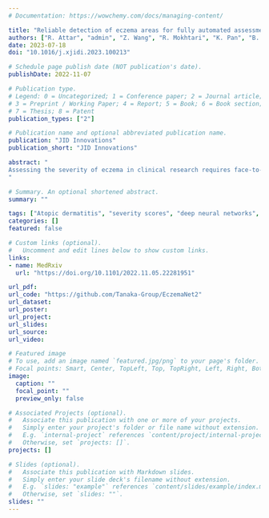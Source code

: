 ```yaml
---
# Documentation: https://wowchemy.com/docs/managing-content/

title: "Reliable detection of eczema areas for fully automated assessment of eczema severity from digital camera images"
authors: ["R. Attar", "admin", "Z. Wang", "R. Mokhtari", "K. Pan", "B. Olabi", "E. Earp", "L. Steele", "H. C. Williams", "R. J. Tanaka"]
date: 2023-07-18
doi: "10.1016/j.xjidi.2023.100213"

# Schedule page publish date (NOT publication's date).
publishDate: 2022-11-07

# Publication type.
# Legend: 0 = Uncategorized; 1 = Conference paper; 2 = Journal article;
# 3 = Preprint / Working Paper; 4 = Report; 5 = Book; 6 = Book section;
# 7 = Thesis; 8 = Patent
publication_types: ["2"]

# Publication name and optional abbreviated publication name.
publication: "JID Innovations"
publication_short: "JID Innovations"

abstract: "
Assessing the severity of eczema in clinical research requires face-to-face skin examination by trained staff. Such approaches are resource-intensive for participants and staff, challenging during pandemics, and prone to inter- and intra-observer variation. Computer vision algorithms have been proposed to automate the assessment of eczema severity using digital camera images. However, they often require human intervention to detect eczema lesions and cannot automatically assess eczema severity from real-world images in an end-to-end pipeline. We developed a model to detect eczema lesions from images using data augmentation and pixel-level segmentation of eczema lesions on 1345 images provided by dermatologists. We evaluated the quality of the obtained segmentation compared to that of the clinicians, the robustness to varying imaging conditions encountered in real-life images, such as lighting, focus, and blur and the performance of downstream severity prediction when using the detected eczema lesions. The quality and robustness of eczema lesion detection increased by approximately 25% and 40%, respectively, compared to our previous eczema detection model. The performance of the downstream severity prediction remained unchanged. Use of skin segmentation as an alternative to eczema segmentation that requires specialist labelling showed the performance on par with when eczema segmentation is used.
"

# Summary. An optional shortened abstract.
summary: ""

tags: ["Atopic dermatitis", "severity scores", "deep neural networks", "fully automated image analysis", "automated remote assessment", "robustness"]
categories: []
featured: false

# Custom links (optional).
#   Uncomment and edit lines below to show custom links.
links:
- name: MedRxiv
  url: "https://doi.org/10.1101/2022.11.05.22281951"

url_pdf:
url_code: "https://github.com/Tanaka-Group/EczemaNet2"
url_dataset:
url_poster:
url_project:
url_slides:
url_source:
url_video:

# Featured image
# To use, add an image named `featured.jpg/png` to your page's folder. 
# Focal points: Smart, Center, TopLeft, Top, TopRight, Left, Right, BottomLeft, Bottom, BottomRight.
image:
  caption: ""
  focal_point: ""
  preview_only: false

# Associated Projects (optional).
#   Associate this publication with one or more of your projects.
#   Simply enter your project's folder or file name without extension.
#   E.g. `internal-project` references `content/project/internal-project/index.md`.
#   Otherwise, set `projects: []`.
projects: []

# Slides (optional).
#   Associate this publication with Markdown slides.
#   Simply enter your slide deck's filename without extension.
#   E.g. `slides: "example"` references `content/slides/example/index.md`.
#   Otherwise, set `slides: ""`.
slides: ""
---
```

